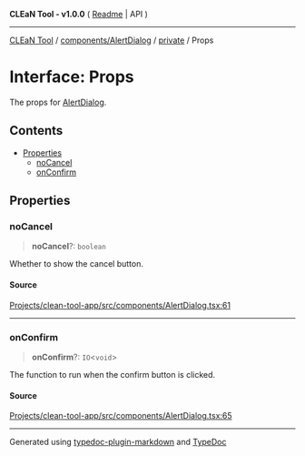 **CLEaN Tool - v1.0.0** ( [Readme](../../../../README.md) \| API )

***

[CLEaN Tool](../../../../modules.md) / [components/AlertDialog](../../README.md) / [private](../README.md) / Props

# Interface: Props

The props for [AlertDialog](../../functions/AlertDialog.md).

## Contents

- [Properties](Props.md#properties)
  - [noCancel](Props.md#nocancel)
  - [onConfirm](Props.md#onconfirm)

## Properties

### noCancel

> **noCancel**?: `boolean`

Whether to show the cancel button.

#### Source

[Projects/clean-tool-app/src/components/AlertDialog.tsx:61](https://github.com/yuckyh/clean-tool-app/)

***

### onConfirm

> **onConfirm**?: `IO`\<`void`\>

The function to run when the confirm button is clicked.

#### Source

[Projects/clean-tool-app/src/components/AlertDialog.tsx:65](https://github.com/yuckyh/clean-tool-app/)

***

Generated using [typedoc-plugin-markdown](https://www.npmjs.com/package/typedoc-plugin-markdown) and [TypeDoc](https://typedoc.org/)
